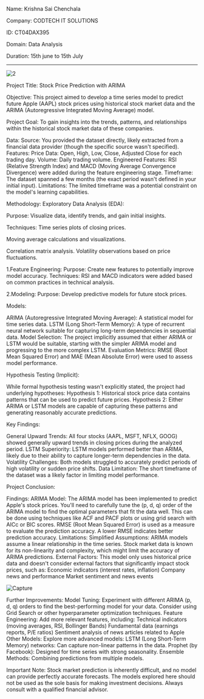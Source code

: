 Name: Krishna Sai Chenchala               
                                                                  
Company: CODTECH IT SOLUTIONS                                          

ID: CT04DAX395                                               

Domain: Data Analysis                                                 

Duration: 15th june to 15th July                                        


--------------------------------------------------------------------------------------------------------------------------------------------------------------------------------------

![2](https://github.com/user-attachments/assets/57554423-0f71-46a7-90dd-07a120f6fa73)


Project Title: Stock Price Prediction with ARIMA


Objective: This project aimed to develop a time series model to predict future Apple (AAPL) stock prices using historical stock market data and the ARIMA (Autoregressive Integrated Moving Average) model.                                                                                                            


Project Goal:
To gain insights into the trends, patterns, and relationships within the historical stock market data of these companies.

                                                                                                          
Data:
Source: You provided the dataset directly, likely extracted from a financial data provider (though the specific source wasn't specified).   
Features:
Price Data: Open, High, Low, Close, Adjusted Close for each trading day.
Volume: Daily trading volume.
Engineered Features: RSI (Relative Strength Index) and MACD (Moving Average Convergence Divergence) were added during the feature engineering stage. 
Timeframe: The dataset spanned a few months (the exact period wasn't defined in your initial input).
Limitations: The limited timeframe was a potential constraint on the model's learning capabilities.

                                                                                        
Methodology:
Exploratory Data Analysis (EDA):

Purpose: Visualize data, identify trends, and gain initial insights.

Techniques:  Time series plots of closing prices.

Moving average calculations and visualizations.



Correlation matrix analysis.
Volatility observations based on price fluctuations.

1.Feature Engineering:
Purpose: Create new features to potentially improve model accuracy.
Techniques: RSI and MACD indicators were added based on common practices in technical analysis.

2.Modeling:
Purpose: Develop predictive models for future stock prices.

Models:

ARIMA (Autoregressive Integrated Moving Average): A statistical model for time series data.
LSTM (Long Short-Term Memory): A type of recurrent neural network suitable for capturing long-term dependencies in sequential data.
Model Selection: The project implicitly assumed that either ARIMA or LSTM would be suitable, starting with the simpler ARIMA model and progressing to the more complex LSTM.
Evaluation Metrics: RMSE (Root Mean Squared Error) and MAE (Mean Absolute Error) were used to assess model performance.



Hypothesis Testing (Implicit):

While formal hypothesis testing wasn't explicitly stated, the project had underlying hypotheses:
Hypothesis 1: Historical stock price data contains patterns that can be used to predict future prices.
Hypothesis 2: Either ARIMA or LSTM models are capable of capturing these patterns and generating reasonably accurate predictions.



Key Findings:

General Upward Trends: All four stocks (AAPL, MSFT, NFLX, GOOG) showed generally upward trends in closing prices during the analyzed period.
LSTM Superiority: LSTM models performed better than ARIMA, likely due to their ability to capture longer-term dependencies in the data.
Volatility Challenges: Both models struggled to accurately predict periods of high volatility or sudden price shifts.
Data Limitation: The short timeframe of the dataset was a likely factor in limiting model performance.




Project Conclusion:

Findings:
ARIMA Model: The ARIMA model has been implemented to predict Apple's stock prices.
You'll need to carefully tune the (p, d, q) order of the ARIMA model to find the optimal parameters that fit the data well. This can be done using techniques like ACF and PACF plots or using grid search with AICc or BIC scores.
RMSE (Root Mean Squared Error) is used as a measure to evaluate the prediction accuracy. A lower RMSE indicates better prediction accuracy.
Limitations:
Simplified Assumptions: ARIMA models assume a linear relationship in the time series. Stock market data is known for its non-linearity and complexity, which might limit the accuracy of ARIMA predictions.
External Factors: This model only uses historical price data and doesn't consider external factors that significantly impact stock prices, such as:
Economic indicators (interest rates, inflation)
Company news and performance
Market sentiment and news events



![Capture](https://github.com/user-attachments/assets/aaf55205-0f7c-41a1-9e49-52846c902e74)


Further Improvements:
Model Tuning: Experiment with different ARIMA (p, d, q) orders to find the best-performing model for your data. Consider using Grid Search or other hyperparameter optimization techniques.
Feature Engineering: Add more relevant features, including:
Technical indicators (moving averages, RSI, Bollinger Bands)
Fundamental data (earnings reports, P/E ratios)
Sentiment analysis of news articles related to Apple
Other Models: Explore more advanced models:
LSTM (Long Short-Term Memory) networks: Can capture non-linear patterns in the data.
Prophet (by Facebook): Designed for time series with strong seasonality.
Ensemble Methods: Combining predictions from multiple models.





Important Note: Stock market prediction is inherently difficult, and no model can provide perfectly accurate forecasts. The models explored here should not be used as the sole basis for making investment decisions. Always consult with a qualified financial advisor.


